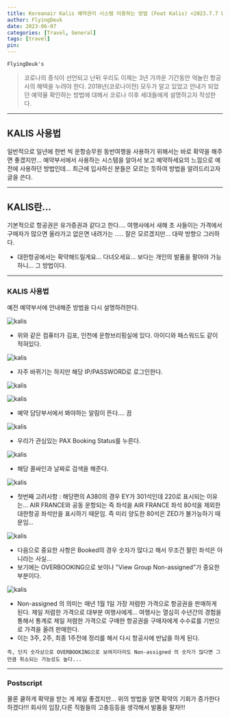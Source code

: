 ```yaml
---
title: Koreanair Kalis 예약관리 시스템 이용하는 방법 (Feat Kalis) <2023.7.7 Updated>
author: FlyingDeuk
date: 2023-06-07
categories: [Travel, General]
tags: [travel]
pin:
---
```


`FlyingDeuk's`
> 코로나의 종식이 선언되고 난뒤 우리도 이제는 3년 가까운 기간동안 억눌린 항공사의 해택을 누려야 한다. 2018년(코로나이전) 모두가 알고 있었고 안내가 되었던 예약율 확인하는 방법에 대해서 코로나 이후 세대들에게 설명하고자 작성한다.

-------

## KALIS 사용법
일반적으로 일년에 한번 씩 운항승무원 동반여행을 사용하기 위해서는 바로 확약을 해주면 좋겠지만... 예약부서에서 사용하는 시스템을 알아서 보고 예약하세요의 느낌으로 예전에 사용하던 방법인데... 최근에 입사하신 분들은 모르는 듯하여 방법을 알려드리고자 글을 쓴다.

-----------

## KALIS란...
기본적으로 항공권은 유가증권과 같다고 한다.... 여행사에서 새해 초 사들이는 가격에서 구매자가 많으면 올라가고 없은면 내려가는 ..... 잘은 모르겠지만... 대략 방향으 그러하다.
- 대한항공에서는 확약해드릴게요... 다녀오세요... 보다는 개인의 발품을 팔아야 가능하니... 그 방법이다.

-------

### KALIS 사용법
예전 예약부서에 안내해준 방법을 다시 설명하려한다. 

![kalis](/img/travel/kalis0.jpeg)
- 위와 같은 컴퓨터가 김포, 인천에 운항브리핑실에 있다. 아이디와 패스워드도 같이 적혀있다.


![kalis](/img/travel/kalis2.jpeg)
- 자주 바뀌기는 하지만 해당 IP/PASSWORD로 로그인한다.

![kalis](/img/travel/kalis3.jpeg)

![kalis](/img/travel/kalis4.jpeg)

- 예약 담당부서에서 봐야하는 알림이 뜬다.... 끔

![kalis](/img/travel/kalis5.jpeg)
- 우리가 관심있는 PAX Booking Status를 누른다.

![kalis](/img/travel/kalis6.jpeg)
- 해당 콜싸인과 날짜로 검색을 해준다. 

![kalis](/img/travel/kalis9.jpeg)
- 첫번째 고려사항 : 해당편의 A380의 경우 EY가 301석인데 220로 표시되는 이유는... AIR FRANCE와 공동 운항되는 즉 좌석을 AIR FRANCE 좌석 80석을 제외한 대한항공 좌석만을 표시하기 때문임. 즉 미리 양도한 80석은 ZED가 불가능하기 때문임...

![kalis](/img/travel/kalis7.jpeg)
- 다음으로 중요한 사항은 Booked의 경우 숫자가 많다고 해서 무조건 팔린 좌석은 아니라는 사실...
- 보기에는 OVERBOOKING으로 보이나 "View Group Non-assigned"가 중요한 부분이다.


![kalis](/img/travel/kalis8.jpeg)
- Non-assigned 의 의미는 매년 1월 1일 가장 저렴한 가격으로 항공권을 판매하게 된다. 제일 저렴한 가격으로 대부분 여행사에게... 여행사는 열심히 수년간의 경험을 통해서 통계로 제일 저렴한 가격으로 구매한 항공권을 구매자에게 수수료를 기반으로 가격을 올려 판매한다.
- 이는 3주, 2주, 최종 1주전에 정리를 해서 다시 항공사에 반납을 하게 된다.

`즉, 단지 숫자상으로 OVERBOOKING으로 보여지더라도 Non-assigned 의 숫자가 많다면 그만큼 취소되는 가능성도 높다...`

----------

### Postscript
물론 쿨하게 확약을 받는 게 제일 좋겠지만... 위의 방법을 알면 확약의 기회가 증가한다 하겠다!!!
회사의 입장,다른 직웓들의 고충등등을 생각해서 발품을 팔자!!!







   
